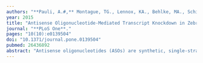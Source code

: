 ```yaml
---
authors: "**Pauli, A.#,** Montague, TG., Lennox, KA., Behlke, MA., Schier, AF#."
year: 2015
title: "Antisense Oligonucleotide-Mediated Transcript Knockdown in Zebrafish"
journal: "**PLoS One**."
pages: "10(10):e0139504"
doi: "10.1371/journal.pone.0139504"
pubmed: 26436892
abstract: "Antisense oligonucleotides (ASOs) are synthetic, single-strand RNA-DNA hybrids that induce catalytic degradation of complementary cellular RNAs via RNase H. ASOs are widely used as gene knockdown reagents in tissue culture and in Xenopus and mouse model systems. To test their effectiveness in zebrafish, we targeted 20 developmental genes and compared the morphological changes with mutant and morpholino (MO)-induced phenotypes. ASO-mediated transcript knockdown reproduced the published loss-of-function phenotypes for oep, chordin, dnd, ctnnb2, bmp7a, alk8, smad2 and smad5 in a dosage-sensitive manner. ASOs knocked down both maternal and zygotic transcripts, as well as the long noncoding RNA (lncRNA) MALAT1. ASOs were only effective within a narrow concentration range and were toxic at higher concentrations. Despite this drawback, quantitation of knockdown efficiency and the ability to degrade lncRNAs make ASOs a useful knockdown reagent in zebrafish."
---
```

